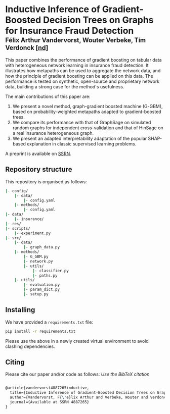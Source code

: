 # Inductive Inference of Gradient-Boosted Decision Trees on Graphs for Insurance Fraud Detection </br><sub><sub>Félix Arthur Vandervorst, Wouter Verbeke, Tim Verdonck [[nd]](https://papers.ssrn.com/sol3/papers.cfm?abstract_id=4887265)</sub></sub>
This paper combines the performance of gradient boosting on tabular data with heterogeneous network learning in insurance fraud detection. It illustrates how metapaths can be used to aggregate the network data, and how the principle of gradient boosting can be applied on this data. The performance is tested on synthetic, open-source and proprietary network data, building a strong case for the method's usefulness. 

The main contributions of this paper are:
1) We present a novel method, graph-gradient boosted machine (G-GBM), based on probability-weighted metapaths
adapted to gradient-boosted trees.
2) We compare its performance with that of GraphSage on simulated random graphs for independent
cross-validation and that of HinSage on a real insurance heterogeneous graph.
3) We present an adapted interpretability adaptation of the popular SHAP-based explanation in classic supervised learning problems.

A preprint is available on [SSRN](https://papers.ssrn.com/sol3/papers.cfm?abstract_id=4887265). 

## Repository structure
This repository is organised as follows:
```bash
|- config/
    |- data/
        |- config.yaml
    |- methods/
        |- config.yaml
|- data/
    |- insurance/
|- res/
|- scripts/
    |- experiment.py
|- src/
    |- data/
        |- graph_data.py
    |- methods/
        |- G_GBM.py
        |- network.py
        |- utils/
            |- classifier.py
            |- paths.py
    |- utils/
        |- evaluation.py
        |- param_dict.py
        |- setup.py
```

## Installing
We have provided a `requirements.txt` file:
```bash
pip install -r requirements.txt
```
Please use the above in a newly created virtual environment to avoid clashing dependencies.

## Citing
Please cite our paper and/or code as follows:
*Use the BibTeX citation*

```tex

@article{vandervorst4887265inductive,
  title={Inductive Inference of Gradient-Boosted Decision Trees on Graphs for Insurance Fraud Detection},
  author={Vandervorst, F{\'e}lix Arthur and Verbeke, Wouter and Verdonck, Tim},
  journal={Available at SSRN 4887265}
}

```
